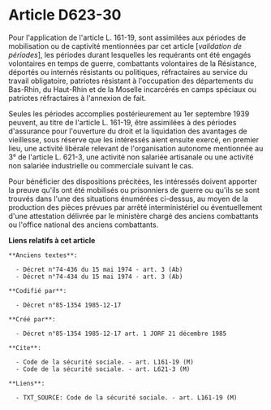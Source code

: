 # Article D623-30

Pour l'application de l'article L. 161-19, sont assimilées aux périodes de mobilisation ou de captivité mentionnées par cet
article [*validation de périodes*], les périodes durant lesquelles les requérants ont été engagés volontaires en temps de
guerre, combattants volontaires de la Résistance, déportés ou internés résistants ou politiques, réfractaires au service du
travail obligatoire, patriotes résistant à l'occupation des départements du Bas-Rhin, du Haut-Rhin et de la Moselle
incarcérés en camps spéciaux ou patriotes réfractaires à l'annexion de fait. 

Seules les périodes accomplies postérieurement au 1er septembre 1939 peuvent, au titre de l'article L. 161-19, être
assimilées à des périodes d'assurance pour l'ouverture du droit et la liquidation des avantages de vieillesse, sous réserve
que les intéressés aient ensuite exercé, en premier lieu, une activité libérale relevant de l'organisation autonome
mentionnée au 3° de l'article L. 621-3, une activité non salariée artisanale ou une activité non salariée industrielle ou
commerciale suivant le cas. 

Pour bénéficier des dispositions précitées, les intéressés doivent apporter la preuve qu'ils ont été mobilisés ou prisonniers
de guerre ou qu'ils se sont trouvés dans l'une des situations énumérées ci-dessus, au moyen de la production des pièces
prévues par arrêté interministériel ou éventuellement d'une attestation délivrée par le ministère chargé des anciens
combattants ou l'office national des anciens combattants.

**Liens relatifs à cet article**

	**Anciens textes**:

	  - Décret n°74-436 du 15 mai 1974 - art. 3 (Ab)
	  - Décret n°74-434 du 15 mai 1974 - art. 3 (Ab)

	**Codifié par**:

	  - Décret n°85-1354 1985-12-17

	**Créé par**:

	  - Décret n°85-1354 1985-12-17 art. 1 JORF 21 décembre 1985

	**Cite**:

	  - Code de la sécurité sociale. - art. L161-19 (M)
	  - Code de la sécurité sociale. - art. L621-3 (M)

	**Liens**:

	  - TXT_SOURCE: Code de la sécurité sociale. - art. L161-19 (M)
